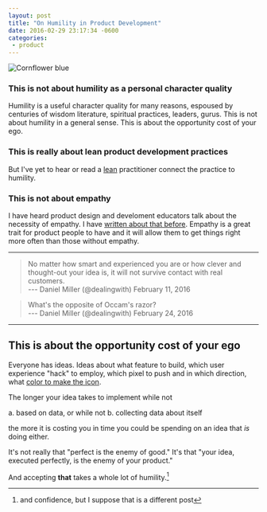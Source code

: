 ```yaml
---
layout: post
title: "On Humility in Product Development"
date: 2016-02-29 23:17:34 -0600
categories: 
 - product
---
```


![Cornflower blue]({{site.url}}/assets/2016/02/maxresdefault.jpg)

### This is not about humility as a personal character quality

Humility is a useful character quality for many reasons, espoused by centuries of wisdom literature, spiritual practices, leaders, gurus. This is not about humility in a general sense. This is about the opportunity cost of your ego.

### This is really about lean product development practices

But I've yet to hear or read a [lean](https://en.wikipedia.org/wiki/Lean_product_development) practitioner connect the practice to humility.

### This is not about empathy

I have heard product design and develoment educators talk about the necessity of empathy. I have [written about that before]({{site.url}}/2010/07/17/its-all-about-meaning/). Empathy is a great trait for product people to have and it will allow them to get things right more often than those without empathy.

---
> No matter how smart and experienced you are or how clever and thought-out your idea is, it will not survive contact with real customers.  
> --- Daniel Miller (@dealingwith) February 11, 2016

> What&#39;s the opposite of Occam&#39;s razor?  
> --- Daniel Miller (@dealingwith) February 24, 2016
---

## This is about the opportunity cost of your ego

Everyone has ideas. Ideas about what feature to build, which user experience "hack" to employ, which pixel to push and in which direction, what [color to make the icon](https://en.wikipedia.org/wiki/Cornflower_blue#Popular_references "Cornflower blue, obviously").

The longer your idea takes to implement while not 

a. based on data, or while not 
b. collecting data about itself

the more it is costing you in time you could be spending on an idea that _is_ doing either.

It's not really that "perfect is the enemy of good." It's that "your idea, executed perfectly, is the enemy of your product."

And accepting **that** takes a whole lot of humility.[^1]

[^1]: and confidence, but I suppose that is a different post
